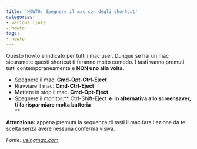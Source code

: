 ```yaml
---
title: 'HOWTO: Spegnere il mac con degli shortcut'
categories:
- various links
- howto
tags:
- howto
---
```

Questo howto e indicato per tutti i mac user. Dunque se hai un mac sicuramete
questi shortcut ti faranno molto comodo. I tasti vanno premuti tutti
contemporaneamente e **NON uno alla volta.**

  * Spegnere il mac: **Cmd-Opt-Ctrl-Eject**
  * Riavviare il mac: **Cmd-Ctrl-Eject**
  * Mettere in stop il mac: **Cmd-Opt-Eject**
  * Spegnere il monitor:** Ctrl-Shift-Eject **<\- in alternativa allo screensaver, ti fa risparmiare molta batteria**  
**
  

  
**Attenzione:** appena premuta la sequenza di tasti il mac fara l'azione da te scelta senza avere nessuna conferma visiva.

_Fonte: [usingmac.com](http://www.usingmac.com/2009/7/2/daily-trick-1)_

